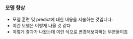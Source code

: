 ### 모델 향상

- 모델 훈련 및 predict에 대한 내용을 서술하는 것입니다.
- 이런 모델은 이렇게 나올 것 같다
- 이렇게 결과가 나왔는데 이런 식으로 변경해보자하는 부분들이죠

